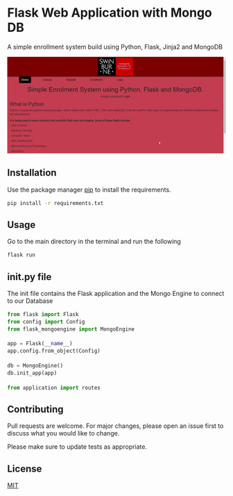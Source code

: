 # Flask Web Application with Mongo DB

A simple enrollment system build using Python, Flask, Jinja2 and MongoDB

<p align="center">
  <img src="https://github.com/haxamxam/Flask_WebApplication_MongoDB/blob/main/flask_website.gif" width="600" alt="accessibility text">
</p>


## Installation

Use the package manager [pip](https://pip.pypa.io/en/stable/) to install the requirements.

```bash
pip install -r requirements.txt
```

## Usage

Go to the main directory in the terminal and run the following

```python
flask run
```

## init.py file

The init file contains the Flask application and the Mongo Engine to connect to our Database


```python
from flask import Flask
from config import Config
from flask_mongoengine import MongoEngine

app = Flask(__name__)
app.config.from_object(Config)

db = MongoEngine()
db.init_app(app)

from application import routes

```


## Contributing
Pull requests are welcome. For major changes, please open an issue first to discuss what you would like to change.

Please make sure to update tests as appropriate.

## License
[MIT](https://choosealicense.com/licenses/mit/)

